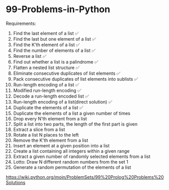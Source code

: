 # 99-Problems-in-Python

Requirements:
1. Find the last element of a list ✅
2. Find the last but one element of a list ✅
3. Find the K'th element of a list ✅
4. Find the number of elements of a list ✅
5. Reverse a list ✅
6. Find out whether a list is a palindrome ✅
7. Flatten a nested list structure ✅
8. Eliminate consecutive duplicates of list elements ✅
9. Pack consecutive duplicates of list elements into sublists ✅
10. Run-length encoding of a list ✅
11. Modified run-length encoding ✅
12. Decode a run-length encoded list ✅
13. Run-length encoding of a list(direct solution) ✅
14. Duplicate the elements of a list ✅
15. Duplicate the elements of a list a given number of times
16. Drop every N'th element from a list
17. Split a list into two parts, the length of the first part is given
18. Extract a slice from a list
19. Rotate a list N places to the left
20. Remove the K'th element from a list
21. Insert an element at a given position into a list
22. Create a list containing all integers within a given range
23. Extract a given number of randomly selected elements from a list
24. Lotto: Draw N different random numbers from the set 1
25. Generate a random permutation of the elements of a list

https://wiki.python.org/moin/ProblemSets/99%20Prolog%20Problems%20Solutions
